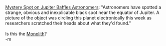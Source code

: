 <a href="http://www.space.com/scienceastronomy/jupiter_dark_spot_031023.html">Mystery Spot on Jupiter Baffles Astronomers</a>: "Astronomers have spotted a strange, obvious and inexplicable black spot near the equator of Jupiter. A picture of the object was circling this planet electronically this week as researchers scratched their heads about what they'd found."
<br />
<br />Is this the <a href="http://www.amazon.com/exec/obidos/tg/detail/-/0451452739/ref=lpr_g_2/103-7945335-2547845?v=glance&s=books">Monolith</a>?
<br />-m
<br />